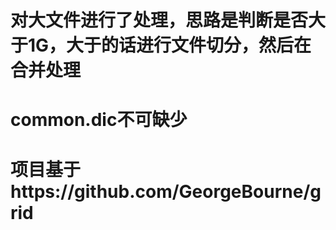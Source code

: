 ﻿


#  对大文件进行了处理，思路是判断是否大于1G，大于的话进行文件切分，然后在合并处理




#  common.dic不可缺少


# 项目基于https://github.com/GeorgeBourne/grid